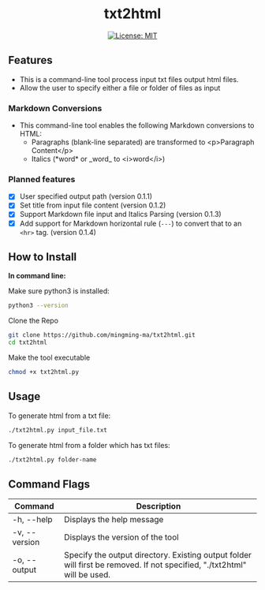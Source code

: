 <h1 align="center">txt2html</h1>

<div align="center">
 
 [![License: MIT](https://img.shields.io/badge/License-MIT-yellow.svg)](https://opensource.org/licenses/MIT)

</div>

## Features

- This is a command-line tool process input txt files output html files.
- Allow the user to specify either a file or folder of files as input

### Markdown Conversions
- This command-line tool enables the following Markdown conversions to HTML:
  - Paragraphs (blank-line separated) are transformed to \<p>Paragraph Content\</p>
  - Italics (\*word\* or \_word\_ to \<i>word\</i>)

### Planned features
- [x] User specified output path (version 0.1.1)
- [x] Set title from input file content (version 0.1.2)
- [x] Support Markdown file input and Italics Parsing (version 0.1.3)
- [x] Add support for Markdown horizontal rule (`---`) to convert that to an `<hr>` tag. (version 0.1.4)

## How to Install 

**In command line:**

Make sure python3 is installed:
```bash
python3 --version
```

Clone the Repo

```bash
git clone https://github.com/mingming-ma/txt2html.git
cd txt2html 
```

Make the tool executable
```bash
chmod +x txt2html.py
```
## Usage

To generate html from a txt file: 
```bash
./txt2html.py input_file.txt
```
To generate html from a folder which has txt files: 
```bash
./txt2html.py folder-name
```

## Command Flags

<!-- Available command options:
```
-v,--version - Displays the version of the tool
-h,--help - Displays the help message
``` -->

| Command   | Description |
| --------- | ----------- |
| -h, --help | Displays the help message |
| -v, --version | Displays the version of the tool |
| -o, --output | Specify the output directory. Existing output folder will first be removed. If not specified, "./txt2html" will be used.|
